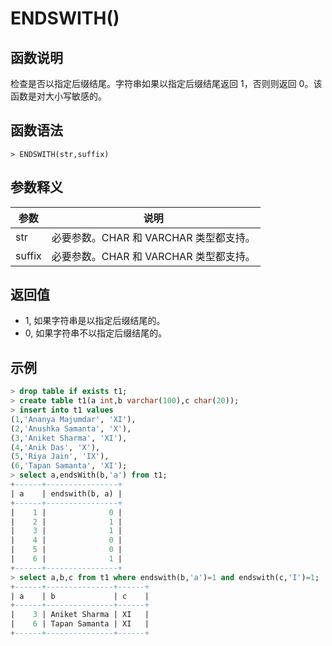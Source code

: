 # **ENDSWITH()**

## **函数说明**

检查是否以指定后缀结尾。字符串如果以指定后缀结尾返回 1，否则则返回 0。该函数是对大小写敏感的。

## **函数语法**

```
> ENDSWITH(str,suffix)
```

## **参数释义**

|  参数   | 说明  |
|  ----  | ----  |
| str | 必要参数。CHAR 和 VARCHAR 类型都支持。|
| suffix | 必要参数。CHAR 和 VARCHAR 类型都支持。|

## **返回值**

* 1, 如果字符串是以指定后缀结尾的。
* 0, 如果字符串不以指定后缀结尾的。

## **示例**

```sql
> drop table if exists t1;
> create table t1(a int,b varchar(100),c char(20));
> insert into t1 values
(1,'Ananya Majumdar', 'XI'),
(2,'Anushka Samanta', 'X'),
(3,'Aniket Sharma', 'XI'),
(4,'Anik Das', 'X'),
(5,'Riya Jain', 'IX'),
(6,'Tapan Samanta', 'XI');
> select a,endsWith(b,'a') from t1;
+------+----------------+
| a    | endswith(b, a) |
+------+----------------+
|    1 |              0 |
|    2 |              1 |
|    3 |              1 |
|    4 |              0 |
|    5 |              0 |
|    6 |              1 |
+------+----------------+
> select a,b,c from t1 where endswith(b,'a')=1 and endswith(c,'I')=1;
+------+---------------+------+
| a    | b             | c    |
+------+---------------+------+
|    3 | Aniket Sharma | XI   |
|    6 | Tapan Samanta | XI   |
+------+---------------+------+
```
